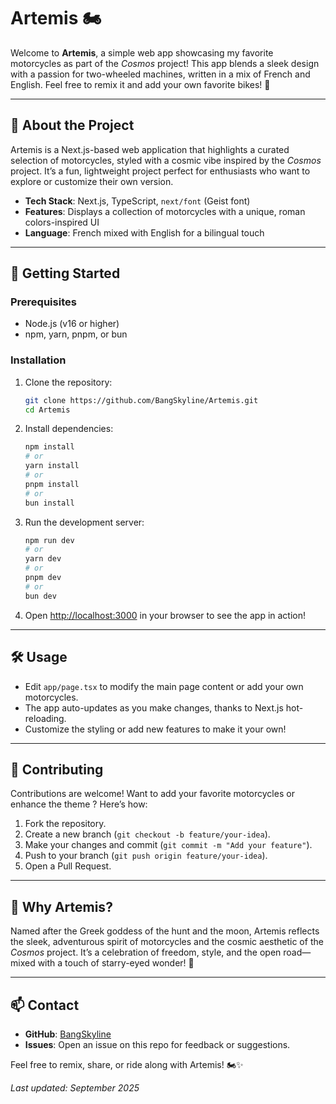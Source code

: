 # Artemis 🏍️

Welcome to **Artemis**, a simple web app showcasing my favorite motorcycles as part of the *Cosmos* project! This app blends a sleek design with a passion for two-wheeled machines, written in a mix of French and English. Feel free to remix it and add your own favorite bikes! 🚀

---

## 🌟 About the Project
Artemis is a Next.js-based web application that highlights a curated selection of motorcycles, styled with a cosmic vibe inspired by the *Cosmos* project. It’s a fun, lightweight project perfect for enthusiasts who want to explore or customize their own version.

- **Tech Stack**: Next.js, TypeScript, `next/font` (Geist font)
- **Features**: Displays a collection of motorcycles with a unique, roman colors-inspired UI
- **Language**: French mixed with English for a bilingual touch

---

## 🚀 Getting Started

### Prerequisites
- Node.js (v16 or higher)
- npm, yarn, pnpm, or bun

### Installation
1. Clone the repository:
   ```bash
   git clone https://github.com/BangSkyline/Artemis.git
   cd Artemis
   ```

2. Install dependencies:
   ```bash
   npm install
   # or
   yarn install
   # or
   pnpm install
   # or
   bun install
   ```

3. Run the development server:
   ```bash
   npm run dev
   # or
   yarn dev
   # or
   pnpm dev
   # or
   bun dev
   ```

4. Open [http://localhost:3000](http://localhost:3000) in your browser to see the app in action!

---

## 🛠️ Usage
- Edit `app/page.tsx` to modify the main page content or add your own motorcycles.
- The app auto-updates as you make changes, thanks to Next.js hot-reloading.
- Customize the styling or add new features to make it your own!

---

## 🤝 Contributing
Contributions are welcome! Want to add your favorite motorcycles or enhance the theme ? Here’s how:
1. Fork the repository.
2. Create a new branch (`git checkout -b feature/your-idea`).
3. Make your changes and commit (`git commit -m "Add your feature"`).
4. Push to your branch (`git push origin feature/your-idea`).
5. Open a Pull Request.

---

## 🌌 Why Artemis?
Named after the Greek goddess of the hunt and the moon, Artemis reflects the sleek, adventurous spirit of motorcycles and the cosmic aesthetic of the *Cosmos* project. It’s a celebration of freedom, style, and the open road—mixed with a touch of starry-eyed wonder! 🌙

---

## 📫 Contact
- **GitHub**: [BangSkyline](https://github.com/BangSkyline)
- **Issues**: Open an issue on this repo for feedback or suggestions.

Feel free to remix, share, or ride along with Artemis! 🏍️✨

*Last updated: September 2025*
